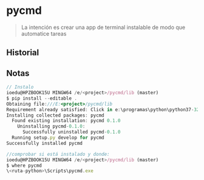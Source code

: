 # pycmd

> La intención es crear una app de terminal instalable de modo que automatice tareas

## Historial

## Notas
```js
// Instalo
ioedu@HPZBOOK15U MINGW64 /e/<project>/pycmd/lib (master)
$ pip install --editable .
Obtaining file:///E:<project>/pycmd/lib
Requirement already satisfied: Click in e:\programas\python\python37-32\lib\site-packages (from pycmd==0.1.0) (7.0)
Installing collected packages: pycmd
  Found existing installation: pycmd 0.1.0
    Uninstalling pycmd-0.1.0:
      Successfully uninstalled pycmd-0.1.0
  Running setup.py develop for pycmd
Successfully installed pycmd

//comprobar si está instalado y donde:
ioedu@HPZBOOK15U MINGW64 /e/<project>/pycmd/lib (master)
$ where pycmd
\<ruta-python>\Scripts\pycmd.exe
``` 
